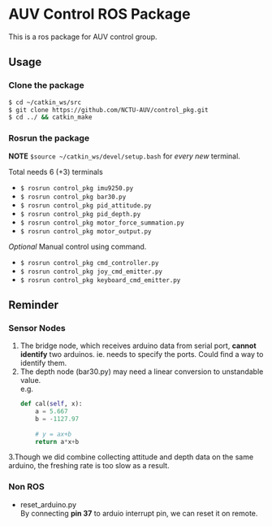 # AUV Control ROS Package
This is a ros package for AUV control group.

## Usage
### Clone the package
``` bash
$ cd ~/catkin_ws/src
$ git clone https://github.com/NCTU-AUV/control_pkg.git
$ cd ../ && catkin_make
```


### Rosrun the package
**NOTE** `$source ~/catkin_ws/devel/setup.bash` for *every new* terminal.

Total needs 6 (+3) terminals
- `$ rosrun control_pkg imu9250.py`
- `$ rosrun control_pkg bar30.py`
- `$ rosrun control_pkg pid_attitude.py`
- `$ rosrun control_pkg pid_depth.py`
- `$ rosrun control_pkg motor_force_summation.py`
- `$ rosrun control_pkg motor_output.py`

*Optional* Manual control using command.
- `$ rosrun control_pkg cmd_controller.py`
- `$ rosrun control_pkg joy_cmd_emitter.py`
- `$ rosrun control_pkg keyboard_cmd_emitter.py`

## Reminder
### Sensor Nodes
1. The bridge node, which receives arduino data from serial port, **cannot identify** two arduinos. ie. needs to specify the ports. Could find a way to identify them.
2. The depth node (bar30.py) may need a linear conversion to unstandable value.  
    e.g.
    ``` python
    def cal(self, x):
        a = 5.667
        b = -1127.97
        
        # y = ax+b
        return a*x+b
    ```
3.Though we did combine collecting attitude and depth data on the same arduino, the freshing rate is too slow as a result.

### Non ROS
- reset_arduino.py  
    By connecting **pin 37** to arduio interrupt pin, we can reset it on remote.